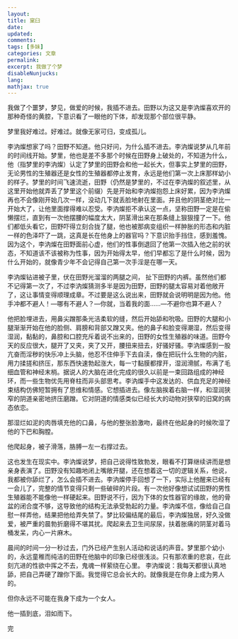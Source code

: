 ```yaml
---
layout: 
title: 窠臼
date: 
updated:
comments: 
tags: [多妹]
categories: 文章
permalink: 
excerpt: 我做了个梦
disableNunjucks: 
lang: 
mathjax: true
---
```


我做了个噩梦，梦见，做爱的时候，我插不进去。田野以为这又是李汭燦喜欢开的那种奇怪的黄腔，下意识看了一眼他的下体，却发现那个部位很平静。

梦里我好难过。好难过。就像无家可归，变成孤儿。

李汭燦想家了吗？田野不知道。他只好问，为什么插不进去。李汭燦说梦从几年前的时间线开始。梦里，他也是差不多那个时候在田野身上破处的，不知道为什么，他（指梦里的李汭燦）认定了梦里的田野会和他一起长大，但事实上梦里的田野，无论男性的生殖器还是女性的生殖器都停止发育，永远是他们第一次上床那样幼小的样子。梦里的时间飞速流逝，田野（仍然是梦里的，不过在李汭燦的叙述里，从这里开始他就弄丢了梦里这个前缀）先是开始和李汭燦抱怨上床好累，因为李汭燦再也不会像刚开始几次一样，没动几下就丢脸地射在里面。并且他的阴茎绝对比一开始大了，让他里面撑得难以忍受。李汭燦拒不承认这一点，坚称田野一定是在偷懒摆烂，直到有一次他摆腰的幅度太大，阴茎滑出来在那条缝上狠狠撞了一下。他们都低头看它，田野吓得立刻合拢了腿，他也被那病变组织一样肿胀的形态和内脏一样的色泽吓了一跳，这真是长在他身上的器官吗？下意识抬手挡住，感到羞愧。因为这个，李汭燦在田野面前心虚，他们的性事倒退回了他第一次插入他之前的状态，不知道该不该被称为性事，因为开始得太早，他们早都忘了是什么时候，因为什么开始的，就像青少年不会记得自己第一次手淫是在哪一天。

李汭燦钻进被子里，伏在田野光溜溜的两腿之间， 扯下田野的内裤。虽然他们都不记得第一次了，不过李汭燦猜测多半是因为田野，田野的腿太容易对着他敞开了，这让事情变得顺理成章。不过要是这么说出来，田野就会说明明是因为他。他手冲都不避人！—哪有不避人？—你就，当着我的面……—不避你也算不避人？

他把脸埋进去，用鼻尖蹭那条光洁柔软的缝，然后开始舔和吮吸。田野的大腿和小腿渐渐开始在他的脸侧、肩膀和背部又蹭又夹。他的鼻子和脸变得潮湿，然后变得湿润，黏黏的，鼻腔和口腔充斥着说不出来的，田野的女性生殖器的味道。田野今天的反应很大，腿开了又夹，夹了又开，腰扭来扭去，好骚好骚。李汭燦感到一股亢奋而淫秽的快乐冲上头脑，他忍不住伸手下去自渎，像在把玩什么生物的内脏，用力揉搓和挤压，那东西快速勃起涨大，每一寸黏膜都撑开，湿润滑腻，布满了毛细血管和神经末梢。据说人的大脑在进化完成的很久以前是一束回路组成的神经环，而一些生物优先用脊柱而非头部思考。李汭燦手中这发达的、供血充足的神经束结构仿佛短暂拥有了思维和情感。它想插进去。像左脑挨着右脑一样，和湿润狭窄的阴道亲密地挤压磨蹭。它对阴道的情感类似已经长大的动物对狭窄的旧窝的病态依恋。

那湿烂如泥的肉唇填充他的口鼻，与他的整张脸激吻，最终在他起身的时候吹湿了他的下巴和胸膛。

他爬起身，被子滑落，胳膊一左一右撑过去。

这也发生在现实中。李汭燦说梦，把自己说得性致勃发，眼看不打算继续讲而是想亲身表演了。田野没有知趣地闭上嘴敞开腿，还在想着这一切的逻辑关系，他说，我都被你舔烂了，怎么会插不进去。李汭燦停手回想了一下，实际上他醒来已经有一会儿了，完整的情节变得只剩一些破碎的片段。有一次他好像想试试田野的男性生殖器能不能像他一样硬起来。田野说不行，因为下体的女性器官的缘故，他的骨盆的闭合度不够，这导致他的结构无法承受勃起的力量。李汭燦不信，像给自己自慰一样弄他，结果把他给弄失禁了。梦比较偏结尾的最后，李汭燦独居，好久没做爱，被严重的晨勃折磨得不堪其扰。爬起来去卫生间尿尿，扶着胀痛的阴茎对着马桶发呆，内心一片麻木。

晨间的时间一分一秒过去，门外已经产生别人活动和说话的声音。梦里那个幼小的，永远童稚而纯洁的田野在他脑中的印象已经很浅淡。只有那浓重的悲哀，在此刻亢进的性欲中挥之不去，鬼魂一样萦绕在心里。
李汭燦说：我每天都很认真地舔，把自己弄硬了蹭你下面。我觉得它总会长大的。就像我是在你身上成为男人的。

但你永远不可能在我身下成为一个女人。

他一插到底，泪如雨下。



完